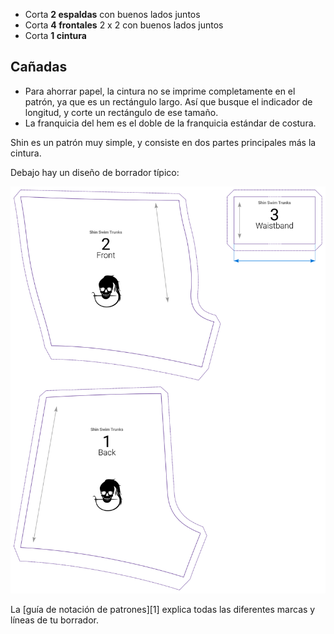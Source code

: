 - Corta **2 espaldas** con buenos lados juntos
- Corta **4 frontales** 2 x 2 con buenos lados juntos
- Corta **1 cintura**

## Cañadas

- Para ahorrar papel, la cintura no se imprime completamente en el patrón, ya que es un rectángulo largo. Así que busque el indicador de longitud, y corte un rectángulo de ese tamaño.
- La franquicia del hem es el doble de la franquicia estándar de costura.

Shin es un patrón muy simple, y consiste en dos partes principales más la cintura.

Debajo hay un diseño de borrador típico:

![Un borrador típico de Shin](layout.svg)

<Tip>

La [guía de notación de patrones][1] explica todas las diferentes marcas y líneas de tu borrador.

</Tip>
